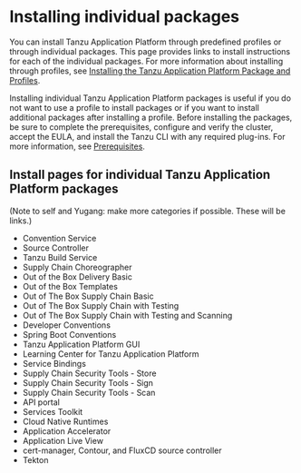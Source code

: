 # Installing individual packages

You can install Tanzu Application Platform through predefined profiles or through individual packages. This page provides links to install instructions for each of the individual packages. For more information about installing through profiles, see [Installing the Tanzu Application Platform Package and Profiles](install.md#about-package-profiles). 

Installing individual Tanzu Application Platform packages
is useful if you do not want to use a profile to install packages
or if you want to install additional packages after installing a profile.
Before installing the packages, be sure to complete the prerequisites, configure
and verify the cluster, accept the EULA, and install the Tanzu CLI with any required plug-ins.
For more information, see [Prerequisites](prerequisites.md).

## Install pages for individual Tanzu Application Platform packages

(Note to self and Yugang: make more categories if possible. These will  be links.)

- Convention Service
- Source Controller
- Tanzu Build Service
- Supply Chain Choreographer
- Out of the Box Delivery Basic
- Out of the Box Templates
- Out of The Box Supply Chain Basic
- Out of The Box Supply Chain with Testing
- Out of The Box Supply Chain with Testing and Scanning
- Developer Conventions
- Spring Boot Conventions
- Tanzu Application Platform GUI
- Learning Center for Tanzu Application Platform
- Service Bindings
- Supply Chain Security Tools - Store
- Supply Chain Security Tools - Sign
- Supply Chain Security Tools - Scan
- API portal
- Services Toolkit
- Cloud Native Runtimes
- Application Accelerator
- Application Live View
- cert-manager, Contour, and FluxCD source controller
- Tekton
